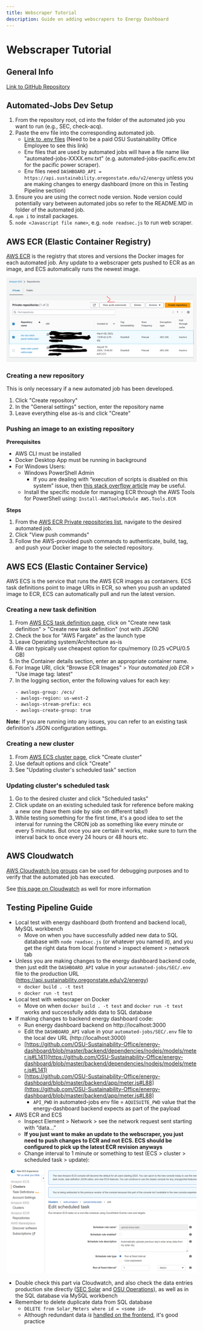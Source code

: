 ```yaml
---
title: Webscraper Tutorial
description: Guide on adding webscrapers to Energy Dashboard
---
```


# Webscraper Tutorial

## General Info

[Link to GitHub Repository](https://github.com/OSU-Sustainability-Office/automated-jobs)

## Automated-Jobs Dev Setup

1. From the repository root, cd into the folder of the automated job you want to run (e.g., SEC, check-acq).
2. Paste the env file into the corresponding automated job. 
    - [Link to .env files](https://drive.google.com/drive/u/1/folders/1geuKCp-aTIrde2WdJkE3f_L2TsF46_O3) (Need to be a paid OSU Sustainability Office Employee to see this link)
    - Env files that are used by automated jobs will have a file name like "automated-jobs-XXXX.env.txt" (e.g. automated-jobs-pacific.env.txt for the pacific power scraper). 
    - Env files need `DASHBOARD_API = https://api.sustainability.oregonstate.edu/v2/energy` unless you are making changes to energy dashboard (more on this in Testing Pipeline section)
3. Ensure you are using the correct node version. Node version could potentially vary between automated jobs so refer to the README.MD in folder of the automated job.
4. `npm i` to install packages.
5. `node <Javascript file name>`, e.g. `node readsec.js` to run web scraper.

## AWS ECR (Elastic Container Registry)

[AWS ECR](https://us-west-2.console.aws.amazon.com/ecr/repositories?region=us-west-2) is the registry that stores and versions the Docker images for each automated job. Any update to a webscraper gets pushed to ECR as an image, and ECS automatically runs the newest image.

![alt_text](../static/img/webscraper1.png 'image_tooltip')

### Creating a new repository
This is only necessary if a new automated job has been developed.
1. Click "Create repository"
2. In the "General settings" section, enter the repository name
3. Leave everything else as-is and click "Create"

### Pushing an image to an existing repository

**Prerequisites**
- AWS CLI must be installed
- Docker Desktop App must be running in background
- For Windows Users:
  - Windows PowerShell Admin
      - If you are dealing with “execution of scripts is disabled on this system” issue, then [this stack overflow article](https://stackoverflow.com/questions/54776324/powershell-bug-execution-of-scripts-is-disabled-on-this-system) may be useful.
  - Install the specific module for managing ECR through the AWS Tools for PowerShell using: `Install-AWSToolsModule AWS.Tools.ECR`

**Steps**
1. From the [AWS ECR Private repositories list](https://us-west-2.console.aws.amazon.com/ecs/v2/clusters?region=us-west-2), navigate to the desired automated job.
2. Click "View push commands"
3. Follow the AWS-provided push commands to authenticate, build, tag, and push your Docker image to the selected repository.

## AWS ECS (Elastic Container Service)

AWS ECS is the service that runs the AWS ECR images as containers. ECS task definitions point to image URIs in ECR, so when you push an updated image to ECR, ECS can automatically pull and run the latest version.

### Creating a new task definition
1. From [AWS ECS task definition page](https://us-west-2.console.aws.amazon.com/ecs/v2/task-definitions?region=us-west-2), click on "Create new task definition" > "Create new task definition" (not with JSON)
2. Check the box for "AWS Fargate" as the launch type
3. Leave Operating system/Architecture as-is
4. We can typically use cheapest option for cpu/memory (0.25 vCPU/0.5 GB)
5. In the Container details section, enter an appropriate container name.
6. For Image URI, click "Browse ECR Images" > *Your automated job ECR* > "Use image tag: latest"
7. In the logging section, enter the following values for each key:
    ```
    - awslogs-group: /ecs/
    - awslogs-region: us-west-2
    - awslogs-stream-prefix: ecs
    - awslogs-create-group: true
    ```

**Note:** If you are running into any issues, you can refer to an existing task definition's JSON configuration settings.

### Creating a new cluster
1. From [AWS ECS cluster page](https://us-west-2.console.aws.amazon.com/ecs/v2/clusters?region=us-west-2), click "Create cluster"
2. Use default options and click "Create"
3. See "Updating cluster's scheduled task" section

### Updating cluster's scheduled task
1. Go to the desired cluster and click "Scheduled tasks"
2. Click update on an existing scheduled task for reference before making a new one (have them side by side on different tabs!)
3. While testing something for the first time, it's a good idea to set the interval for running the CRON job as something like every minute or every 5 minutes. But once you are certain it works, make sure to turn the interval back to once every 24 hours or 48 hours etc.

## AWS Cloudwatch

[AWS Cloudwatch log groups](https://us-west-2.console.aws.amazon.com/cloudwatch/home?region=us-west-2#logsV2:log-groups) can be used for debugging purposes and to verify that the automated job has executed.

See [this page on Cloudwatch](./cloudwatch.md) as well for more information

## Testing Pipeline Guide

- Local test with energy dashboard (both frontend and backend local), MySQL workbench
  - Move on when you have successfully added new data to SQL database with `node readsec.js` (or whatever you named it), and you get the right data from local frontend > inspect element > network tab
- Unless you are making changes to the energy dashboard backend code, then just edit the `DASHBOARD_API` value in your `automated-jobs/SEC/.env` file to the production URL (https://api.sustainability.oregonstate.edu/v2/energy)
  - `docker build . -t test`
  - `docker run -t test`
- Local test with webscraper on Docker
  - Move on when `docker build . -t test` and `docker run -t test` works and successfully adds data to SQL database
- If making changes to backend energy dashboard code:
  - Run energy dashboard backend on http://localhost:3000
  - Edit the `DASHBOARD_API` value in your `automated-jobs/SEC/.env` file to the local dev URL (http://localhost:3000)
  - [https://github.com/OSU-Sustainability-Office/energy-dashboard/blob/master/backend/dependencies/nodejs/models/meter.js#L141](https://github.com/OSU-Sustainability-Office/energy-dashboard/blob/master/backend/dependencies/nodejs/models/meter.js#L141)
  - [https://github.com/OSU-Sustainability-Office/energy-dashboard/blob/master/backend/app/meter.js#L88](https://github.com/OSU-Sustainability-Office/energy-dashboard/blob/master/backend/app/meter.js#L88)
    - `API_PWD` in automated-jobs env file = `AQUISUITE_PWD` value that the energy-dashboard backend expects as part of the payload
- AWS ECR and ECS
  - Inspect Element > Network > see the network request sent starting with “data…”
  - **If you just want to make an update to the webscraper, you just need to push changes to ECR and not ECS. ECS should be configured to pick up the latest ECR revision anyways**
  - Change interval to 1 minute or something to test (ECS > cluster > scheduled task > update):

![alt_text](../static/img/webscraper2.png 'image_tooltip')

- Double check this part via Cloudwatch, and also check the data entries production site directly ([SEC Solar](https://dashboard.sustainability.oregonstate.edu/#/building/30/2) and [OSU Operations](https://dashboard.sustainability.oregonstate.edu/#/building/42/2)), as well as in the SQL database via MySQL workbench
- Remember to delete duplicate data from SQL database
  - `DELETE from Solar_Meters where id = <some id>`
  - Although redundant data _is_ [handled on the frontend](https://github.com/OSU-Sustainability-Office/energy-dashboard/pull/220/files#diff-6586f246008ae5ee333b803001847a4b4a69e2bbad28ff73b547375126b99a6bR80), it's good practice
